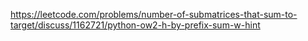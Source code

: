 https://leetcode.com/problems/number-of-submatrices-that-sum-to-target/discuss/1162721/python-ow2-h-by-prefix-sum-w-hint